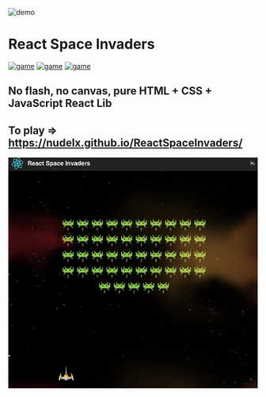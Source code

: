 ![demo](https://github.com/nudelx/ReactRetroGameEmojiSnake/raw/master/readmeAssets/react.png)
# React Space Invaders
[![game](https://img.shields.io/badge/retro-game-green.svg)]()
[![game](https://img.shields.io/badge/react-game-blue.svg)]()
[![game](https://img.shields.io/badge/fun-coding-orange.svg)]()

## No flash, no canvas, pure HTML + CSS + JavaScript React Lib

## To play => https://nudelx.github.io/ReactSpaceInvaders/ 

<center><img src="https://github.com/nudelx/ReactSpaceInvaders/blob/master/si.png"></center>
